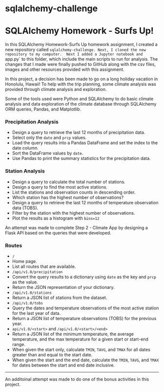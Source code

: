 # sqlalchemy-challenge

# SQLAlchemy Homework - Surfs Up!

In this SQLAlchemy Homework-Surfs Up homework assignment, I created a new repository called `sqlalchemy-challenge. Next, I cloned the new repository to my computer.  Next I added a Jupyter notebook and `app.py` to this folder, which include the main scripts to run for analysis. The changes that I made were finally pushed to GitHub along with the csv files, images and other resources provided with this assignment.  

In this project, a decision has been made to go on a long holiday vacation in Honolulu, Hawaii! To help with the trip planning, some climate analysis was provided through climate analysis and exploration.  

Some of the tools used were Python and SQLAlchemy to do basic climate analysis and data exploration of the climate database through SQLAlchemy ORM queries, Pandas, and Matplotlib.

### Precipitation Analysis
* Design a query to retrieve the last 12 months of precipitation data.
* Select only the `date` and `prcp` values.
* Load the query results into a Pandas DataFrame and set the index to the date column.
* Sort the DataFrame values by `date`.
* Use Pandas to print the summary statistics for the precipitation data.

### Station Analysis
* Design a query to calculate the total number of stations.
* Design a query to find the most active stations.
* List the stations and observation counts in descending order.
* Which station has the highest number of observations?
* Design a query to retrieve the last 12 months of temperature observation data (TOBS).
* Filter by the station with the highest number of observations.
* Plot the results as a histogram with `bins=12`

An attempt was made to complete Step 2 - Climate App by designing a Flask API based on the queries that were developed.

### Routes
* `/`
* Home page.
* List all routes that are available.
* `/api/v1.0/precipitation`
* Convert the query results to a dictionary using `date` as the key and `prcp` as the value.
* Return the JSON representation of your dictionary.
* `/api/v1.0/stations`
* Return a JSON list of stations from the dataset.
* `/api/v1.0/tobs`
* Query the dates and temperature observations of the most active station for the last year of data.
* Return a JSON list of temperature observations (TOBS) for the previous year.
* `api/v1.0/<start>` and `/api/v1.0/<start>/<end>`
* Return a JSON list of the minimum temperature, the average temperature, and the max temperature for a given start or start-end range.
* When given the start only, calculate `TMIN`, `TAVG`, and `TMAX` for all dates greater than and equal to the start date.
* When given the start and the end date, calculate the `TMIN`, `TAVG`, and `TMAX` for dates between the start and end date inclusive.
- - -

An additoinal attempt was made to do one of the bonus activities in this project.  

